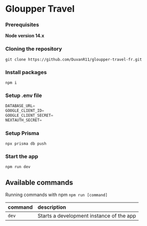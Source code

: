 # Gloupper Travel

### Prerequisites

**Node version 14.x**

### Cloning the repository

```shell
git clone https://github.com/DuvanR11/gloupper-travel-fr.git
```

### Install packages

```shell
npm i
```

### Setup .env file


```js
DATABASE_URL=
GOOGLE_CLIENT_ID=
GOOGLE_CLIENT_SECRET=
NEXTAUTH_SECRET=
```

### Setup Prisma

```shell
npx prisma db push

```

### Start the app

```shell
npm run dev
```

## Available commands

Running commands with npm `npm run [command]`

| command         | description                              |
| :-------------- | :--------------------------------------- |
| `dev`           | Starts a development instance of the app |

